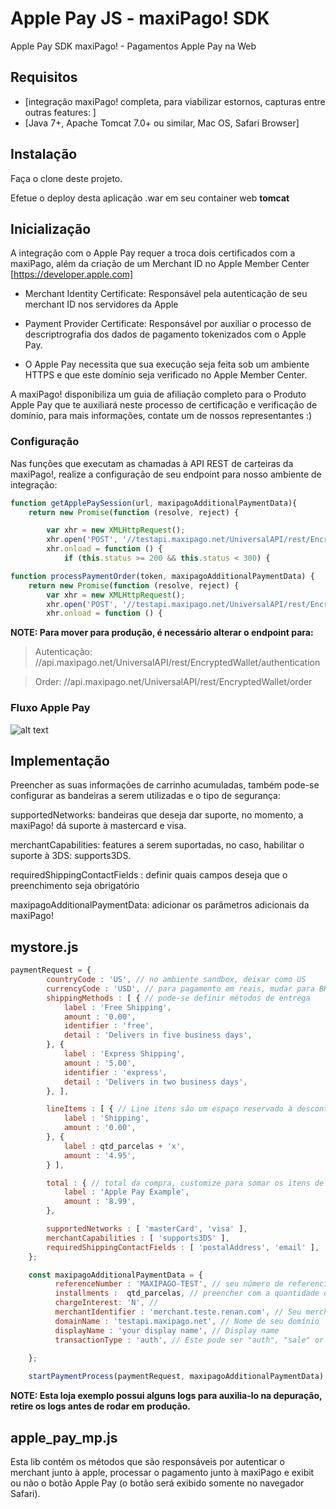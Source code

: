
Apple Pay JS - maxiPago! SDK
========================

Apple Pay SDK maxiPago! - Pagamentos Apple Pay na Web

## Requisitos

-   [integração maxiPago! completa, para viabilizar estornos, capturas entre outras features: ]
-   [Java 7+, Apache Tomcat 7.0+ ou similar, Mac OS, Safari Browser]

## Instalação

Faça o clone deste projeto. 

Efetue o deploy desta aplicação .war em seu container web **tomcat**

## Inicialização

A integração com o Apple Pay requer a troca dois certificados com a maxiPago, além da criação de um Merchant ID no Apple Member Center [https://developer.apple.com]

- Merchant Identity Certificate: Responsável pela autenticação de seu merchant ID nos servidores da Apple

- Payment Provider Certificate: Responsável por auxiliar o processo de descriptrografia dos dados de pagamento tokenizados com o Apple Pay.

- O Apple Pay necessita que sua execução seja feita sob um ambiente HTTPS e que este domínio seja verificado no Apple Member Center.

A maxiPago! disponibiliza um guia de afiliação completo para o Produto Apple Pay que te auxiliará neste processo de certificação e verificação de domínio, para mais informações, contate um de nossos representantes :) 


### Configuração

Nas funções que executam as chamadas à API REST de carteiras da maxiPago!, realize a configuração de seu endpoint para nosso ambiente de integração: 
```javascript
function getApplePaySession(url, maxipagoAdditionalPaymentData){
    return new Promise(function (resolve, reject) {

        var xhr = new XMLHttpRequest();
        xhr.open('POST', '//testapi.maxipago.net/UniversalAPI/rest/EncryptedWallet/authentication');
        xhr.onload = function () {
            if (this.status >= 200 && this.status < 300) {
```
```javascript
function processPaymentOrder(token, maxipagoAdditionalPaymentData) {
    return new Promise(function (resolve, reject) {
        var xhr = new XMLHttpRequest();
        xhr.open('POST', '//testapi.maxipago.net/UniversalAPI/rest/EncryptedWallet/order');
        xhr.onload = function () {
```

**NOTE: Para mover para produção, é necessário alterar o endpoint para:**

>Autenticação: //api.maxipago.net/UniversalAPI/rest/EncryptedWallet/authentication 

>Order: //api.maxipago.net/UniversalAPI/rest/EncryptedWallet/order


### Fluxo Apple Pay
![alt text](https://www.websequencediagrams.com/cgi-bin/cdraw?lz=dGl0bGUgQXBwbGUgUGF5IEFwcCAtIEZsdXhvCgpBcHBEb0xvZ2lzdGEgLT4gU2Vydmlkb3IADAk6IHNlbGVjaW9uYXJJdGVucwoAEhEgLT4gADwMOiBpdGVuc0RvQ2FycmluaG8AVREAIA5JbmljaWFyIFBhZ2FtZW50AB4SbWF4aVBhZ29HYXRld2F5OgCBSAZQYXltZW50VG9rZW4Kbm90ZSBvdmVyAIExEiwALhIASQghIEFkZGl0aW9uYWwgRGF0YQplbmQgAEcFCgBmDwCBVBJSZXNwb25zZSBGcm9tAIEUEAAtEgCCFRFub3RpZmljYcOnw6NvIGRvIGF1dGggLyBjYXB0dXJlIAoKCg&s=rose)


## Implementação

Preencher as suas informações de carrinho acumuladas, também pode-se configurar as bandeiras a serem utilizadas e o tipo de segurança: 

supportedNetworks: bandeiras que deseja dar suporte, no momento, a maxiPago! dá suporte à mastercard e visa.

merchantCapabilities: features a serem suportadas, no caso, habilitar o suporte à 3DS: supports3DS.

requiredShippingContactFields : definir quais campos deseja que o preenchimento seja obrigatório

maxipagoAdditionalPaymentData: adicionar os parâmetros adicionais da maxiPago!


## mystore.js
```javascript
paymentRequest = {
		countryCode : 'US', // no ambiente sandbox, deixar como US
		currencyCode : 'USD', // para pagamento em reais, mudar para BRL
		shippingMethods : [ { // pode-se definir métodos de entrega
			label : 'Free Shipping',
			amount : '0.00',
			identifier : 'free',
			detail : 'Delivers in five business days',
		}, {
			label : 'Express Shipping',
			amount : '5.00',
			identifier : 'express',
			detail : 'Delivers in two business days',
		}, ],

		lineItems : [ { // Line itens são um espaço reservado à descontos, parcelamentos e qualquer outro valor que queira incluir
			label : 'Shipping',
			amount : '0.00',
		}, {
			label : qtd_parcelas + 'x',
			amount : '4.95',
		} ],

		total : { // total da compra, customize para somar os itens de seu carrinho
			label : 'Apple Pay Example',
			amount : '8.99',
		},

		supportedNetworks : [ 'masterCard', 'visa' ],
		merchantCapabilities : [ 'supports3DS' ],
		requiredShippingContactFields : [ 'postalAddress', 'email' ],
	};

	const maxipagoAdditionalPaymentData = {
		  referenceNumber : 'MAXIPAGO-TEST', // seu número de referencia, para localizar a transação de forma mais rápida no portal
	      installments :  qtd_parcelas, // preencher com a quantidade de parcelas, em caso de compras parceladas
	      chargeInterest: 'N', //
	      merchantIdentifier : 'merchant.teste.renan.com', // Seu merchant ID registrado no Apple Developer Center
		  domainName : 'testapi.maxipago.net', // Nome de seu domínio
		  displayName : 'your display name', // Display name
		  transactionType : 'auth', // Este pode ser "auth", "sale" or "recurringPayment".
		  
	};

	startPaymentProcess(paymentRequest, maxipagoAdditionalPaymentData);
```
**NOTE: Esta loja exemplo possui alguns logs para auxilia-lo na depuração, retire os logs antes de rodar em produção.**

## apple_pay_mp.js 

Esta lib contém os métodos que são responsáveis por autenticar o merchant junto à apple, processar o pagamento junto à maxiPago e exibit ou não o botão Apple Pay (o botão será exibido somente no navegador Safari).
